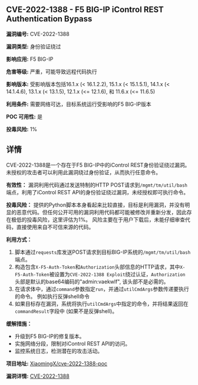 ## CVE-2022-1388 - F5 BIG-IP iControl REST Authentication Bypass

**漏洞编号:** CVE-2022-1388

**漏洞类型:** 身份验证绕过

**影响应用:** F5 BIG-IP

**危害等级:** 严重，可能导致远程代码执行

**影响版本:** 受影响版本包括16.1.x (< 16.1.2.2), 15.1.x (< 15.1.5.1), 14.1.x (< 14.1.4.6), 13.1.x (< 13.1.5), 12.1.x (<= 12.1.6), 和 11.6.x (<= 11.6.5)

**利用条件:** 需要网络可达，目标系统运行受影响的F5 BIG-IP版本

**POC 可用性:** 是

**投毒风险:** 1%

## 详情

CVE-2022-1388是一个存在于F5 BIG-IP中的iControl REST身份验证绕过漏洞。未授权的攻击者可以利用此漏洞绕过身份验证，从而执行任意命令。 

**有效性：** 漏洞利用代码通过发送特制的HTTP POST请求到`/mgmt/tm/util/bash`端点，利用了iControl REST API的身份验证绕过漏洞，未经授权即可执行命令。

**投毒风险：** 提供的Python脚本本身看起来比较直接，目标是利用漏洞，并没有明显的恶意代码。但任何公开可用的漏洞利用代码都可能被修改并重新分发，因此存在极低的投毒风险，这里评估为1%。 风险主要在于用户下载后，未能仔细审查代码，直接使用来自不可信来源的代码。

**利用方式：**
1.  脚本通过`requests`库发送POST请求到目标BIG-IP系统的`/mgmt/tm/util/bash`端点。
2.  构造包含`X-F5-Auth-Token`和`Authorization`头部信息的HTTP请求，其中`X-F5-Auth-Token`被设置为`CVE-2022-1388 Exploit`绕过认证，`Authorization` 头部是默认的base64编码的"admin:vaekwlf", 该头部不是必需的。
3.  在请求体中，通过`command`参数指定`run`，并通过`utilCmdArgs`参数传递要执行的命令。 例如执行反弹shell命令
4.  如果目标存在漏洞，系统将执行`utilCmdArgs`中指定的命令，并将结果返回在`commandResult`字段中 (如果不是反弹shell)。

**缓解措施：**
*   升级到F5 BIG-IP的修复版本。
*   实施网络分段，限制对iControl REST API的访问。
*   监控系统日志，检测潜在的攻击活动。

**项目地址:** [XiaomingX/cve-2022-1388-poc](https://github.com/XiaomingX/cve-2022-1388-poc)

**漏洞详情:** [CVE-2022-1388](https://nvd.nist.gov/vuln/detail/CVE-2022-1388)